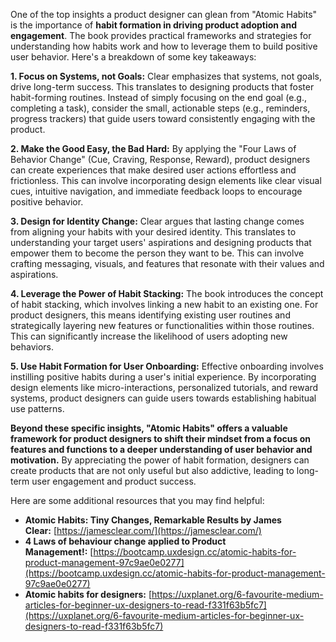 One of the top insights a product designer can glean from "Atomic Habits" is the importance of **habit formation in driving product adoption and engagement**. The book provides practical frameworks and strategies for understanding how habits work and how to leverage them to build positive user behavior. Here's a breakdown of some key takeaways:

**1. Focus on Systems, not Goals:** Clear emphasizes that systems, not goals, drive long-term success. This translates to designing products that foster habit-forming routines. Instead of simply focusing on the end goal (e.g., completing a task), consider the small, actionable steps (e.g., reminders, progress trackers) that guide users toward consistently engaging with the product.

**2. Make the Good Easy, the Bad Hard:** By applying the "Four Laws of Behavior Change" (Cue, Craving, Response, Reward), product designers can create experiences that make desired user actions effortless and frictionless. This can involve incorporating design elements like clear visual cues, intuitive navigation, and immediate feedback loops to encourage positive behavior.

**3. Design for Identity Change:** Clear argues that lasting change comes from aligning your habits with your desired identity. This translates to understanding your target users' aspirations and designing products that empower them to become the person they want to be. This can involve crafting messaging, visuals, and features that resonate with their values and aspirations.

**4. Leverage the Power of Habit Stacking:** The book introduces the concept of habit stacking, which involves linking a new habit to an existing one. For product designers, this means identifying existing user routines and strategically layering new features or functionalities within those routines. This can significantly increase the likelihood of users adopting new behaviors.

**5. Use Habit Formation for User Onboarding:** Effective onboarding involves instilling positive habits during a user's initial experience. By incorporating design elements like micro-interactions, personalized tutorials, and reward systems, product designers can guide users towards establishing habitual use patterns.

**Beyond these specific insights, "Atomic Habits" offers a valuable framework for product designers to shift their mindset from a focus on features and functions to a deeper understanding of user behavior and motivation.** By appreciating the power of habit formation, designers can create products that are not only useful but also addictive, leading to long-term user engagement and product success.

Here are some additional resources that you may find helpful:

- **Atomic Habits: Tiny Changes, Remarkable Results by James Clear:** [https://jamesclear.com/](https://jamesclear.com/)
- **4 Laws of behaviour change applied to Product Management!:** [https://bootcamp.uxdesign.cc/atomic-habits-for-product-management-97c9ae0e0277](https://bootcamp.uxdesign.cc/atomic-habits-for-product-management-97c9ae0e0277)
- **Atomic habits for designers:** [https://uxplanet.org/6-favourite-medium-articles-for-beginner-ux-designers-to-read-f331f63b5fc7](https://uxplanet.org/6-favourite-medium-articles-for-beginner-ux-designers-to-read-f331f63b5fc7)
